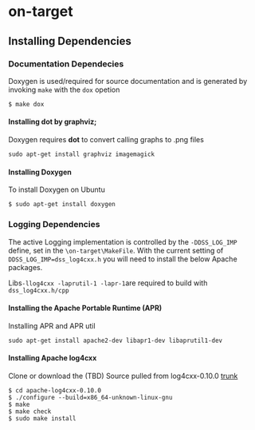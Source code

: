 # on-target

## Installing Dependencies

### Documentation Dependecies
Doxygen is used/required for source documentation and is generated by invoking `make` with the `dox` opetion
```
$ make dox
```
#### Installing dot by graphviz;
Doxygen requires **dot** to convert calling graphs to .png files
```
sudo apt-get install graphviz imagemagick
```
#### Installing Doxygen
To install Doxygen on Ubuntu
```
$ sudo apt-get install doxygen
```

### Logging Dependencies
The active Logging implementation is controlled by the `-DDSS_LOG_IMP` define, set in the `\on-target\MakeFile`. With the current setting of `DDSS_LOG_IMP=dss_log4cxx.h` you will need to install the below Apache packages. 

Libs`-llog4cxx -laprutil-1 -lapr-1`are required to build with `dss_log4cxx.h/cpp`

#### Installing the Apache Portable Runtime (APR)
Installing APR and APR util
```
sudo apt-get install apache2-dev libapr1-dev libaprutil1-dev
```
#### Installing Apache log4cxx
Clone or download the (TBD)
Source pulled from log4cxx-0.10.0 [trunk]( http://svn.apache.org/repos/asf/incubator/log4cxx/trunk)
```
$ cd apache-log4cxx-0.10.0
$ ./configure --build=x86_64-unknown-linux-gnu
$ make
$ make check
$ sudo make install
```
